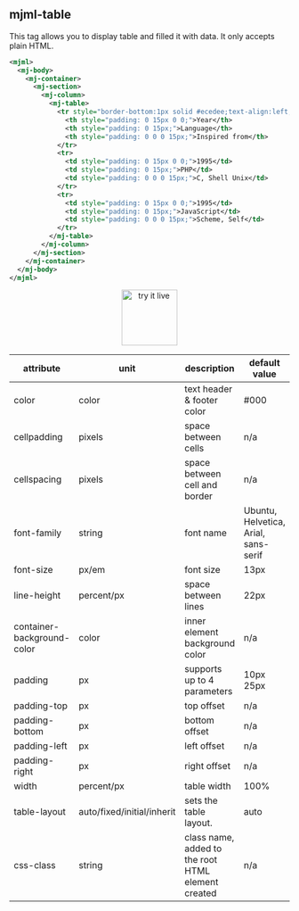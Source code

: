 ## mjml-table

This tag allows you to display table and filled it with data. It only accepts plain HTML.

```xml
<mjml>
  <mj-body>
    <mj-container>
      <mj-section>
        <mj-column>
          <mj-table>
            <tr style="border-bottom:1px solid #ecedee;text-align:left;padding:15px 0;">
              <th style="padding: 0 15px 0 0;">Year</th>
              <th style="padding: 0 15px;">Language</th>
              <th style="padding: 0 0 0 15px;">Inspired from</th>
            </tr>
            <tr>
              <td style="padding: 0 15px 0 0;">1995</td>
              <td style="padding: 0 15px;">PHP</td>
              <td style="padding: 0 0 0 15px;">C, Shell Unix</td>
            </tr>
            <tr>
              <td style="padding: 0 15px 0 0;">1995</td>
              <td style="padding: 0 15px;">JavaScript</td>
              <td style="padding: 0 0 0 15px;">Scheme, Self</td>
            </tr>
          </mj-table>
        </mj-column>
      </mj-section>
    </mj-container>
  </mj-body>
</mjml>
```

<p align="center">
  <a target="_blank" href="/try-it-live/components/table">
    <img width="100px" src="https://mjml.io/assets/img/svg/TRYITLIVE.svg" alt="try it live" />
  </a>
</p>

attribute                   | unit                        | description                    | default value
----------------------------|-----------------------------|------------------------------- |--------------
color                       | color                       | text header & footer color     | #000
cellpadding                 | pixels                      | space between cells            | n/a
cellspacing                 | pixels                      | space between cell and border  | n/a
font-family                 | string                      | font name                      | Ubuntu, Helvetica, Arial, sans-serif
font-size                   | px/em                       | font size                      | 13px
line-height                 | percent/px                  | space between lines            | 22px
container-background-color  | color                       | inner element background color | n/a
padding                     | px                          | supports up to 4 parameters    | 10px 25px
padding-top                 | px                          | top offset                     | n/a
padding-bottom              | px                          | bottom offset                  | n/a
padding-left                | px                          | left offset                    | n/a
padding-right               | px                          | right offset                   | n/a
width                       | percent/px                  | table width                    | 100%
table-layout                | auto/fixed/initial/inherit  | sets the table layout.         | auto
css-class                   | string                      | class name, added to the root HTML element created | n/a
